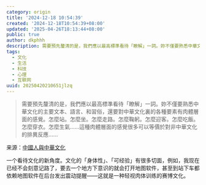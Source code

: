 ```yaml
---
category: origin
title: '2024-12-18 10:54:39'
created: '2024-12-18T10:54:39+08:00'
updated: '2025-04-26T18:13:44+08:00'
public: true
author: dkphhh
description: 需要預先釐清的是，我們應以最高標準看待「瞭解」一詞。妳不僅要熟悉中華文化的主要文本、語言、和習俗……
tags:
  - 文化
  - 生活
  - 科技
  - 心理
  - 互联网
uuid: 20250420210651jlzq
---
```


> 需要預先釐清的是，我們應以最高標準看待「瞭解」一詞。妳不僅要熟悉中華文化的主要文本、語言、和習俗，還要對中華文化裏的各種要素有肉體層面的感覺。怎麼站。怎麼坐。怎麼走路。怎麼鞠躬。怎麼迎客。怎麼吃飯。怎麼穿衣。怎麼生氣……這種肉體層面的感覺很多可以等價於對非中華文化的排異反應……

来源：[中國人與中華文化](https://blog.yitianshijie.net/2024/12/17/china-and-chunghwa/)

一个看待文化的新角度。文化的「身体性」、「可经验」有很多切面，例如，我现在已经不会刻意记路了，要去一个地方下意识的就会打开地图软件，甚至到站下车都依赖地图软件在后台发出震动提醒——这就是一种轻视肉体训练的赛博文化。
